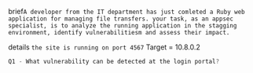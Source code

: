 brief`A developer from the IT department has just comleted a Ruby web application for managing file transfers. your task, as an appsec specialist, is to analyze the running application in the stagging environment, identify vulnerabilitiesm and assess their impact.`

details `the site is running on port 4567`
Target = 10.8.0.2 

```d
Q1 - What vulnerability can be detected at the login portal? 

```